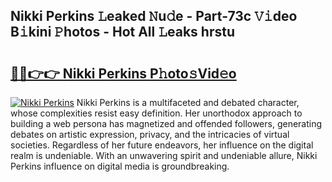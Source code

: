 ## Nikki Perkins 𝙻eaked 𝙽u𝚍e - Part-73c 𝚅𝚒deo B𝚒kini 𝙿hotos - Hot All 𝙻eaks hrstu

# <h2><a href="http://ld3wf7q.urlbe.top/?page=Nikki+Perkins">🔗🔗👉👉 Nikki Perkins P𝚑oto𝚜Vid𝚎o</a></h2>

[![Nikki Perkins](https://i.imgur.com/eBuTRDB.gif)](http://ld3wf7q.urlbe.top/?page=Nikki+Perkins)
Nikki Perkins is a multifaceted and debated character, whose complexities resist easy definition. Her unorthodox approach to building a web persona has magnetized and offended followers, generating debates on artistic expression, privacy, and the intricacies of virtual societies. Regardless of her future endeavors, her influence on the digital realm is undeniable. With an unwavering spirit and undeniable allure, Nikki Perkins influence on digital media is groundbreaking.
